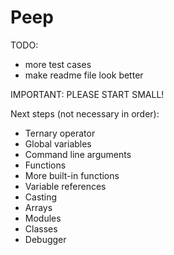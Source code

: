 # Peep

TODO:
- more test cases
- make readme file look better

IMPORTANT: PLEASE START SMALL!

Next steps (not necessary in order):
- Ternary operator
- Global variables
- Command line arguments
- Functions
- More built-in functions
- Variable references
- Casting
- Arrays
- Modules
- Classes
- Debugger